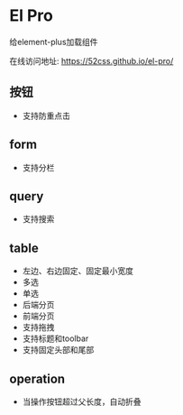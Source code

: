 # El Pro

给element-plus加载组件

在线访问地址: https://52css.github.io/el-pro/

## 按钮

* 支持防重点击

## form

* 支持分栏

## query

* 支持搜索

## table

* 左边、右边固定、固定最小宽度
* 多选
* 单选
* 后端分页
* 前端分页
* 支持拖拽
* 支持标题和toolbar
* 支持固定头部和尾部

## operation

* 当操作按钮超过父长度，自动折叠